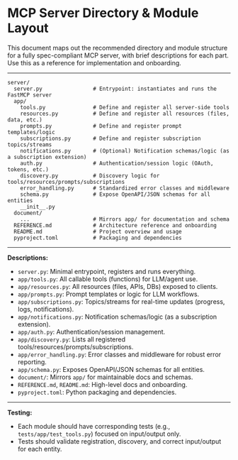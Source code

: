 # MCP Server Directory & Module Layout

This document maps out the recommended directory and module structure for a fully spec-compliant MCP server, with brief descriptions for each part. Use this as a reference for implementation and onboarding.

---

```
server/
  server.py                # Entrypoint: instantiates and runs the FastMCP server
  app/
    tools.py               # Define and register all server-side tools
    resources.py           # Define and register all resources (files, data, etc.)
    prompts.py             # Define and register prompt templates/logic
    subscriptions.py       # Define and register subscription topics/streams
    notifications.py       # (Optional) Notification schemas/logic (as a subscription extension)
    auth.py                # Authentication/session logic (OAuth, tokens, etc.)
    discovery.py           # Discovery logic for tools/resources/prompts/subscriptions
    error_handling.py      # Standardized error classes and middleware
    schema.py              # Expose OpenAPI/JSON schemas for all entities
    __init__.py
  document/
    ...                    # Mirrors app/ for documentation and schema
  REFERENCE.md             # Architecture reference and onboarding
  README.md                # Project overview and usage
  pyproject.toml           # Packaging and dependencies
```

---

**Descriptions:**
- `server.py`: Minimal entrypoint, registers and runs everything.
- `app/tools.py`: All callable tools (functions) for LLM/agent use.
- `app/resources.py`: All resources (files, APIs, DBs) exposed to clients.
- `app/prompts.py`: Prompt templates or logic for LLM workflows.
- `app/subscriptions.py`: Topics/streams for real-time updates (progress, logs, notifications).
- `app/notifications.py`: Notification schemas/logic (as a subscription extension).
- `app/auth.py`: Authentication/session management.
- `app/discovery.py`: Lists all registered tools/resources/prompts/subscriptions.
- `app/error_handling.py`: Error classes and middleware for robust error reporting.
- `app/schema.py`: Exposes OpenAPI/JSON schemas for all entities.
- `document/`: Mirrors `app/` for maintainable docs and schemas.
- `REFERENCE.md`, `README.md`: High-level docs and onboarding.
- `pyproject.toml`: Python packaging and dependencies.

---

**Testing:**
- Each module should have corresponding tests (e.g., `tests/app/test_tools.py`) focused on input/output only.
- Tests should validate registration, discovery, and correct input/output for each entity.
